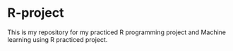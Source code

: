 # R-project

This is my repository for my practiced R programming project and Machine learning using R practiced project.
